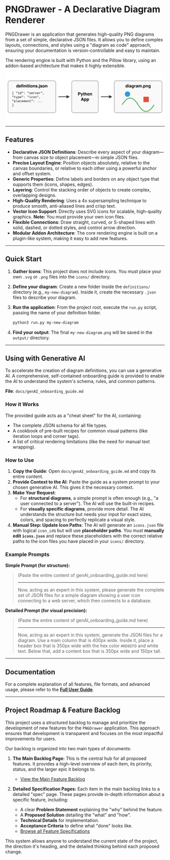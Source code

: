 # PNGDrawer - A Declarative Diagram Renderer

PNGDrawer is an application that generates high-quality PNG diagrams from a set of simple, declarative JSON files. It allows you to define complex layouts, connections, and styles using a "diagram as code" approach, ensuring your documentation is version-controllable and easy to maintain.

The rendering engine is built with Python and the Pillow library, using an addon-based architecture that makes it highly extensible.

![Workflow Diagram](docs/images/workflow.svg)

---

## Features

- **Declarative JSON Definitions**: Describe every aspect of your diagram—from canvas size to object placement—in simple JSON files.
- **Precise Layout Engine**: Position objects absolutely, relative to the canvas boundaries, or relative to each other using a powerful anchor and offset system.
- **Generic Properties**: Define labels and borders on any object type that supports them (icons, shapes, edges).
- **Layering**: Control the stacking order of objects to create complex, overlapping designs.
- **High-Quality Rendering**: Uses a 4x supersampling technique to produce smooth, anti-aliased lines and crisp text.
- **Vector Icon Support**: Directly uses SVG icons for scalable, high-quality graphics. **Note:** You must provide your own icon files.
- **Flexible Connections**: Draw straight, curved, or S-shaped lines with solid, dashed, or dotted styles, and control arrow direction.
- **Modular Addon Architecture**: The core rendering engine is built on a plugin-like system, making it easy to add new features.

---

## Quick Start

1.  **Gather Icons**: This project does not include icons. You must place your own `.svg` or `.png` files into the `icons/` directory.
2.  **Define your diagram**: Create a new folder inside the `definitions/` directory (e.g., `my-new-diagram`). Inside it, create the necessary `.json` files to describe your diagram.
3.  **Run the application**: From the project root, execute the `run.py` script, passing the name of your definition folder.

    ```bash
    python3 run.py my-new-diagram
    ```

4.  **Find your output**: The final `my-new-diagram.png` will be saved in the `output/` directory.

---

## Using with Generative AI

To accelerate the creation of diagram definitions, you can use a generative AI. A comprehensive, self-contained onboarding guide is provided to enable the AI to understand the system's schema, rules, and common patterns.

**File**: `docs/genAI_onboarding_guide.md`

### How it Works

The provided guide acts as a "cheat sheet" for the AI, containing:
- The complete JSON schema for all file types.
- A cookbook of pre-built recipes for common visual patterns (like iteration loops and corner tags).
- A list of critical rendering limitations (like the need for manual text wrapping).

### How to Use

1.  **Copy the Guide**: Open `docs/genAI_onboarding_guide.md` and copy its entire content.
2.  **Provide Context to the AI**: Paste the guide as a system prompt to your chosen generative AI. This gives it the necessary context.
3.  **Make Your Request**:
    * For **structural diagrams**, a simple prompt is often enough (e.g., "a user connected to a server"). The AI will use the built-in recipes.
    * For **visually specific diagrams**, provide more detail. The AI understands the structure but needs your input for exact sizes, colors, and spacing to perfectly replicate a visual style.
4.  **Manual Step: Update Icon Paths**: The AI will generate an `icons.json` file with logical `icon_id`s but will use **placeholder paths**. You must **manually edit `icons.json`** and replace these placeholders with the correct relative paths to the icon files you have placed in your `icons/` directory.

### Example Prompts

**Simple Prompt (for structure):**
> (Paste the entire content of genAI_onboarding_guide.md here)
>
> ---
>
> Now, acting as an expert in this system, please generate the complete set of JSON files for a simple diagram showing a user icon connecting to a web server, which then connects to a database.

**Detailed Prompt (for visual precision):**
> (Paste the entire content of genAI_onboarding_guide.md here)
>
> ---
>
> Now, acting as an expert in this system, generate the JSON files for a diagram. Use a main column that is 400px wide. Inside it, place a header box that is 350px wide with the hex color `#0D6EFD` and white text. Below that, add a content box that is 350px wide and 150px tall.


---

## Documentation

For a complete explanation of all features, file formats, and advanced usage, please refer to the **[Full User Guide](docs/guide/index.md)**.

---

## Project Roadmap & Feature Backlog

This project uses a structured backlog to manage and prioritize the development of new features for the `PNGDrawer` application. This approach ensures that development is transparent and focuses on the most impactful improvements for users.

Our backlog is organized into two main types of documents:

1. **The Main Backlog Page:** This is the central hub for all proposed features. It provides a high-level overview of each item, its priority, status, and the larger epic it belongs to.
   * [View the Main Feature Backlog](./docs/backlog/backlog.md)

2. **Detailed Specification Pages:** Each item in the main backlog links to a detailed "spec" page. These pages provide in-depth information about a specific feature, including:
   * A clear **Problem Statement** explaining the "why" behind the feature.
   * A **Proposed Solution** detailing the "what" and "how".
   * **Technical Details** for implementation.
   * **Acceptance Criteria** to define what "done" looks like.
   * [Browse all Feature Specifications](./docs/backlog/specs/)

This system allows anyone to understand the current state of the project, the direction it's heading, and the detailed thinking behind each proposed change.
